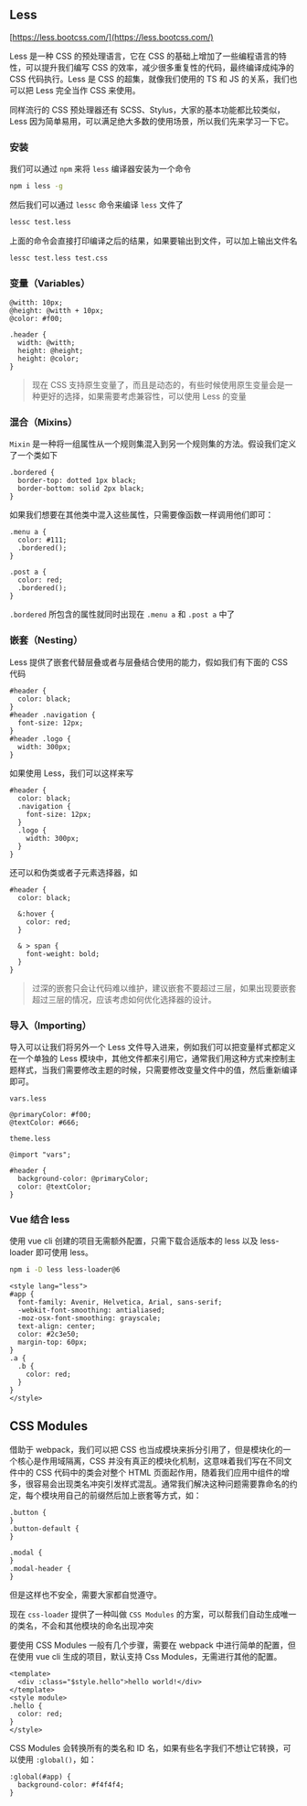 ## Less

[https://less.bootcss.com/](https://less.bootcss.com/)

Less 是一种 CSS 的预处理语言，它在 CSS 的基础上增加了一些编程语言的特性，可以提升我们编写 CSS 的效率，减少很多重复性的代码，最终编译成纯净的 CSS 代码执行。Less 是 CSS 的超集，就像我们使用的 TS 和 JS 的关系，我们也可以把 Less 完全当作 CSS 来使用。

同样流行的 CSS 预处理器还有 SCSS、Stylus，大家的基本功能都比较类似，Less 因为简单易用，可以满足绝大多数的使用场景，所以我们先来学习一下它。

### 安装

我们可以通过 `npm` 来将 `less` 编译器安装为一个命令

```bash
npm i less -g
```

然后我们可以通过 `lessc` 命令来编译 `less` 文件了

```bash
lessc test.less
```

上面的命令会直接打印编译之后的结果，如果要输出到文件，可以加上输出文件名

```bash
lessc test.less test.css
```

### 变量（Variables）

```less
@witth: 10px;
@height: @witth + 10px;
@color: #f00;

.header {
  width: @witth;
  height: @height;
  height: @color;
}
```

> 现在 CSS 支持原生变量了，而且是动态的，有些时候使用原生变量会是一种更好的选择，如果需要考虑兼容性，可以使用 Less 的变量

### 混合（Mixins）

`Mixin` 是一种将一组属性从一个规则集混入到另一个规则集的方法。假设我们定义了一个类如下

```less
.bordered {
  border-top: dotted 1px black;
  border-bottom: solid 2px black;
}
```

如果我们想要在其他类中混入这些属性，只需要像函数一样调用他们即可：

```less
.menu a {
  color: #111;
  .bordered();
}

.post a {
  color: red;
  .bordered();
}
```

`.bordered` 所包含的属性就同时出现在 `.menu a` 和 `.post a` 中了

### 嵌套（Nesting）

Less 提供了嵌套代替层叠或者与层叠结合使用的能力，假如我们有下面的 CSS 代码

```less
#header {
  color: black;
}
#header .navigation {
  font-size: 12px;
}
#header .logo {
  width: 300px;
}
```

如果使用 Less，我们可以这样来写

```less
#header {
  color: black;
  .navigation {
    font-size: 12px;
  }
  .logo {
    width: 300px;
  }
}
```

还可以和伪类或者子元素选择器，如

```less
#header {
  color: black;

  &:hover {
    color: red;
  }

  & > span {
    font-weight: bold;
  }
}
```

> 过深的嵌套只会让代码难以维护，建议嵌套不要超过三层，如果出现要嵌套超过三层的情况，应该考虑如何优化选择器的设计。

### 导入（Importing）

导入可以让我们将另外一个 Less 文件导入进来，例如我们可以把变量样式都定义在一个单独的 Less 模块中，其他文件都来引用它，通常我们用这种方式来控制主题样式，当我们需要修改主题的时候，只需要修改变量文件中的值，然后重新编译即可。

`vars.less`

```less
@primaryColor: #f00;
@textColor: #666;
```

`theme.less`

```less
@import "vars";

#header {
  background-color: @primaryColor;
  color: @textColor;
}
```

### Vue 结合 less

使用 vue cli 创建的项目无需额外配置，只需下载合适版本的 less 以及 less-loader 即可使用 less。

```bash
npm i -D less less-loader@6
```

```less
<style lang="less">
#app {
  font-family: Avenir, Helvetica, Arial, sans-serif;
  -webkit-font-smoothing: antialiased;
  -moz-osx-font-smoothing: grayscale;
  text-align: center;
  color: #2c3e50;
  margin-top: 60px;
}
.a {
  .b {
    color: red;
  }
}
</style>
```

## CSS Modules

借助于 webpack，我们可以把 CSS 也当成模块来拆分引用了，但是模块化的一个核心是作用域隔离，CSS 并没有真正的模块化机制，这意味着我们写在不同文件中的 CSS 代码中的类会对整个 HTML 页面起作用，随着我们应用中组件的增多，很容易会出现类名冲突引发样式混乱。通常我们解决这种问题需要靠命名的约定，每个模块用自己的前缀然后加上嵌套等方式，如：

```less
.button {
}
.button-default {
}
```

```less
.modal {
}
.modal-header {
}
```

但是这样也不安全，需要大家都自觉遵守。

现在 `css-loader` 提供了一种叫做 `CSS Modules` 的方案，可以帮我们自动生成唯一的类名，不会和其他模块的命名出现冲突

要使用 CSS Modules 一般有几个步骤，需要在 webpack 中进行简单的配置，但在使用 vue cli 生成的项目，默认支持 Css Modules，无需进行其他的配置。

```vue
<template>
  <div :class="$style.hello">hello world!</div>
</template>
<style module>
.hello {
  color: red;
}
</style>
```

CSS Modules 会转换所有的类名和 ID 名，如果有些名字我们不想让它转换，可以使用 `:global()`，如：

```less
:global(#app) {
  background-color: #f4f4f4;
}
```
